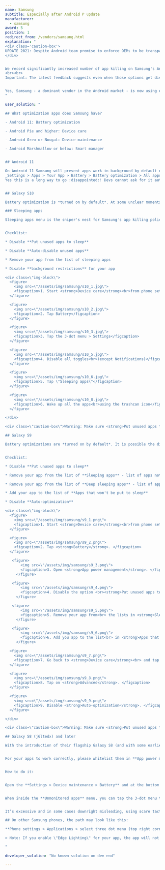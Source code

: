 ```yaml
---
name: Samsung
subtitle: Especially after Android P update
manufacturer:
  - samsung
award: 5
position: 1
redirect_from: /vendors/samsung.html
explanation: "
<div class='caution-box'>
UPDATE 2021: Despite Android team promise to enforce OEMs to be transparent about non-standard app killing, in Android 11 Samsung has introduced a new severe (default ON) restriction. Apps can no longer hold wake lock in foreground services. This breaks many use-cases, for instance health apps are now unable to gather sensoric data for their users. See details [here](https://issuetracker.google.com/issues/179644471) and read below for workarounds.
</div>


We record significantly increased number of app killing on Samsung's Android Pie flavor. The hints show adaptive battery being much more eager than in stock Android.<br>After 3 days any unused app will not be able to start from background (e.g. alarms will not work anymore). Imagine, you won't use your alarm clock for a the weekend +1 day and bang! no alarms any more and you miss work! We strongly suggest to turn off <strong>Adaptive battery</strong> and <strong>Put apps to sleep</strong> options per instructions below.
<br><br>
Important: The latest feedback suggests even when those options get disabled, Samsung may re-enable than later after a firmware update!


Yes, Samsung - a dominant vendor in the Android market - is now using one of the nastiest battery saving techniques in the industry. They kill background processes and render alarm clocks and other apps which rely on background processing useless. See below for workarounds.
"

user_solution: "

## What optimization apps does Samsung have?

- Android 11: Battery optimization

- Android Pie and higher: Device care

- Android Oreo or Nougat: Device maintenance 

- Android Marshmallow or below: Smart manager


## Android 11

On Android 11 Samsung will prevent apps work in background by default unless you exclude apps from battery optimizations. This is a severe divergence from standard Android process management policies. To keep your apps working properly make sure you enable:<br>
_Settings > Apps > Your App > Battery > Battery optimization > All apps > Your app > Don't optimize_.<br>
Yes this is a long way to go :disappointed:! Devs cannot ask for it automatically as they risk beeing kicked out from Play Store due to policy violations.


## Galaxy S10

Battery optimization is *turned on by default*. At some unclear moments (maybe on app update, OS update?), the settings also do revert back to the defaults, forcing you to turn them off again and again.

### Sleeping apps

Sleeping apps menu is the sniper's nest for Samsung's app killing policies. Make sure to follow the instructions very carefully to prevent the apps from being killed.


Checklist:

* Disable **Put unused apps to sleep**

* Disable **Auto-disable unused apps**

* Remove your app from the list of sleeping apps

* Disable **background restrictions** for your app

<div class=\"img-block\">
  <figure>
    <img src=\"/assets/img/samsung/s10_1.jpg\">
    <figcaption>1. Start <strong>Device care</strong><br>from phone settings</figcaption>
  </figure>

  <figure>
    <img src=\"/assets/img/samsung/s10_2.jpg\">
    <figcaption>2. Tap Battery</figcaption>
  </figure>

  <figure>
    <img src=\"/assets/img/samsung/s10_3.jpg\">
    <figcaption>3. Tap the 3-dot menu > Settings</figcaption>
  </figure>

  <figure>
    <img src=\"/assets/img/samsung/s10_5.jpg\">
    <figcaption>4. Disable all toggles<br>(except Notifications)</figcaption>
  </figure>

  <figure>
    <img src=\"/assets/img/samsung/s10_6.jpg\">
    <figcaption>5. Tap \"Sleeping apps\"</figcaption>
  </figure>

  <figure>
    <img src=\"/assets/img/samsung/s10_8.jpg\">
    <figcaption>6. Wake up all the apps<br>using the trashcan icon</figcaption>
  </figure>

</div>

<div class=\"caution-box\">Warning: Make sure <strong>Put unused apps to sleep</strong> and <strong>Auto-disable unused apps</strong> is disabled. Otherwise, Samsung will put your apps back to sleep after a few days (3 by default) even if you have woken them up manually!</div>

## Galaxy S9

Battery optimizations are *turned on by default*. It is possible the disabled restrictions might get revert after OS update or reboot.


Checklist:

* Disable **Put unused apps to sleep**

* Remove your app from the list of **Sleeping apps** - list of apps not allowed to run on the background

* Remove your app from the list of **Deep sleeping apps** - list of apps that can only work when you open them

* Add your app to the list of **Apps that won't be put to sleep**

* Disable **Auto-optimization**

<div class=\"img-block\">
  <figure>
    <img src=\"/assets/img/samsung/s9_1.png\">
    <figcaption>1. Start <strong>Device care</strong><br>from phone settings. </figcaption>
  </figure>

  <figure>
    <img src=\"/assets/img/samsung/s9_2.png\">
    <figcaption>2. Tap <strong>Battery</strong>. </figcaption>
  </figure>

   <figure>
       <img src=\"/assets/img/samsung/s9_3.png\">
       <figcaption>3. Open <strong>App power management</strong>. </figcaption>
     </figure>

   <figure>
       <img src=\"/assets/img/samsung/s9_4.png\">
       <figcaption>4. Disable the option <br><strong>Put unused apps to Sleep </strong>. </figcaption>
     </figure>

   <figure>
       <img src=\"/assets/img/samsung/s9_5.png\">
       <figcaption>5. Remove your app from<br> the lists in <strong>Sleeping apps</strong><br>and <strong>Deep sleeping apps</strong>. </figcaption>
     </figure>

   <figure>
       <img src=\"/assets/img/samsung/s9_6.png\">
       <figcaption>6. Add you app to the list<br> in <strong>Apps that won't be put to sleep</strong>. </figcaption>
     </figure>

  <figure>
    <img src=\"/assets/img/samsung/s9_7.png\">
    <figcaption>7. Go back to <strong>Device care</strong><br> and tap the 3-dot menu. </figcaption>
  </figure>

  <figure>
    <img src=\"/assets/img/samsung/s9_8.png\">
    <figcaption>8. Tap on <strong>Advanced</strong>. </figcaption>
  </figure>

  <figure>
    <img src=\"/assets/img/samsung/s9_9.png\">
    <figcaption>9. Disable <strong>Auto-optimization</strong>. </figcaption>
  </figure>

</div>

<div class=\"caution-box\">Warning: Make sure <strong>Put unused apps to sleep</strong> is disabled. Otherwise, Samsung will put your apps back to sleep after a few days (3 by default) even if you have woken them up manually!</div>

## Galaxy S8 (j6ltedx) and later

With the introduction of their flagship Galaxy S8 (and with some earlier experiments), Samsung has introduced a flawed attempt at prolonging battery life called **App power monitor**.


For your apps to work correctly, please whitelist them in **App power monitor**.


How to do it:


Open the **Settings > Device maintenance > Battery** and at the bottom you’ll see a list of your most frequently used apps. You can manage apps individually or in a group by selecting them then tapping the big **Save power** button. Apps that are sleeping will appear in the **Sleeping apps** list at the bottom (tap it to expand the list). Scrolling further — all the way to the very bottom — and you’ll find **Unmonitored apps**. These are apps that you specifically want to exclude (whitelist) from **App power monitor** evil reach.


When inside the **Unmonitored apps** menu, you can tap the 3-dot menu to add or delete apps from the list. Rather than bothering with any of that, you can just turn off the **App power monitor** feature completely as it has little-to-no impact on battery life and only serves to handicap the normal functioning of your Galaxy device.


It’s excessive and in some cases downright misleading, using scare tactics to keep you reliant on Samsung’s software when other Android devices get by just fine without it.

## On other Samsung phones, the path may look like this:

**Phone settings > Applications > select three dot menu (top right corner) > Special Access > Optimize Battery usage >** Find your app on the list and make sure that it is not selected.

> Note: If you enable \"Edge Lighting\" for your app, the app will not be able to wake up your screen. To allow your app to wake up your screen, please remove it from the Edge Lighting applications list.

"

developer_solution: "No known solution on dev end"

---
```

